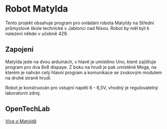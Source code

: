 # Robot Matylda
Tento projekt obsahuje program pro ovládání robota Matyldy na Střední průmyslové škole technické v Jablonci nad Nisou. Robot by měl být k nalezení někde v učebně 429.

## Zapojení
Matylda jede na dvou arduinách, v hlavě je umístěno Uno, které zajišťuje program pro dva 8x8 dispaye. Z boku na hrudi je pak umístěné Mega, na kterém je nahrán celý hlavní program a komunikace se zvukovým modulem na druhé straně hrudi.

Robot je konstruován pro vstupní napětí 6 - 6,5V, vhodný je regulovatelný laboratorní zdroj.

## OpenTechLab
[Více o Matyldě](https://robot-matylda.webnode.cz/)
